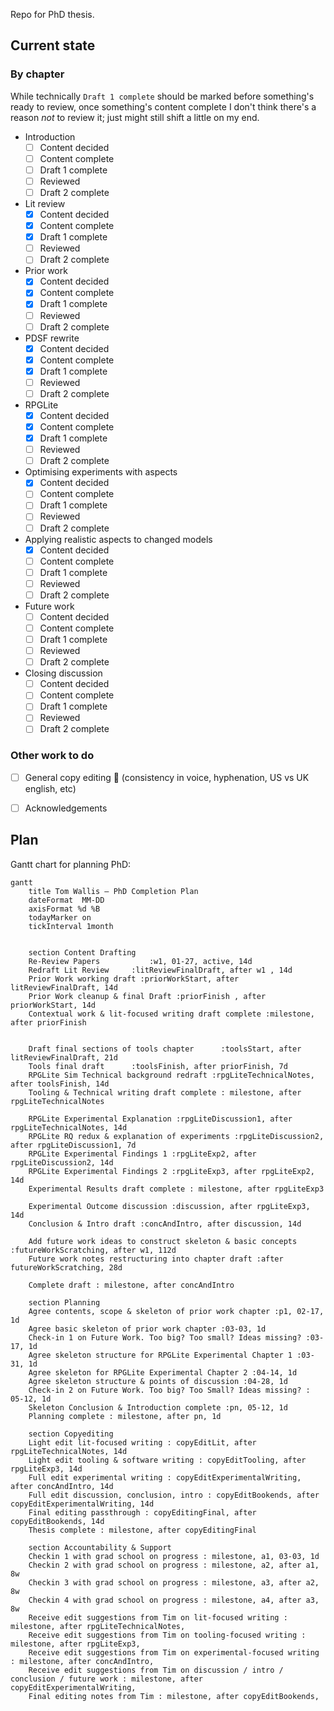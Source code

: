 Repo for PhD thesis.

## Current state

### By chapter

While technically `Draft 1 complete` should be marked before something's ready
to review, once something's content complete I don't think there's a reason
_not_ to review it; just might still shift a little on my end.

- Introduction
  - [ ] Content decided
  - [ ] Content complete
  - [ ] Draft 1 complete
  - [ ] Reviewed
  - [ ] Draft 2 complete
- Lit review
  - [X] Content decided
  - [X] Content complete
  - [X] Draft 1 complete
  - [ ] Reviewed
  - [ ] Draft 2 complete
- Prior work
  - [X] Content decided
  - [X] Content complete
  - [X] Draft 1 complete
  - [ ] Reviewed
  - [ ] Draft 2 complete
- PDSF rewrite
  - [X] Content decided
  - [X] Content complete
  - [X] Draft 1 complete
  - [ ] Reviewed
  - [ ] Draft 2 complete
- RPGLite
  - [X] Content decided
  - [X] Content complete
  - [X] Draft 1 complete
  - [ ] Reviewed
  - [ ] Draft 2 complete
- Optimising experiments with aspects
  - [X] Content decided
  - [ ] Content complete
  - [ ] Draft 1 complete
  - [ ] Reviewed
  - [ ] Draft 2 complete
- Applying realistic aspects to changed models
  - [X] Content decided
  - [ ] Content complete
  - [ ] Draft 1 complete
  - [ ] Reviewed
  - [ ] Draft 2 complete
- Future work
  - [ ] Content decided
  - [ ] Content complete
  - [ ] Draft 1 complete
  - [ ] Reviewed
  - [ ] Draft 2 complete
- Closing discussion
  - [ ] Content decided
  - [ ] Content complete
  - [ ] Draft 1 complete
  - [ ] Reviewed
  - [ ] Draft 2 complete
  
### Other work to do

- [ ] General copy editing 🫡 (consistency in voice, hyphenation, US vs UK
  english, etc)
- [ ] Acknowledgements


## Plan

Gantt chart for planning PhD:

```mermaid
gantt
    title Tom Wallis — PhD Completion Plan
    dateFormat  MM-DD
    axisFormat %d %B
    todayMarker on
    tickInterval 1month
    
    
    section Content Drafting
    Re-Review Papers           :w1, 01-27, active, 14d
    Redraft Lit Review     :litReviewFinalDraft, after w1 , 14d
    Prior Work working draft :priorWorkStart, after litReviewFinalDraft, 14d
    Prior Work cleanup & final Draft :priorFinish , after priorWorkStart, 14d 
    Contextual work & lit-focused writing draft complete :milestone, after priorFinish
    
    
    Draft final sections of tools chapter      :toolsStart, after litReviewFinalDraft, 21d
    Tools final draft      :toolsFinish, after priorFinish, 7d
    RPGLite Sim Technical background redraft :rpgLiteTechnicalNotes, after toolsFinish, 14d
    Tooling & Technical writing draft complete : milestone, after rpgLiteTechnicalNotes

    RPGLite Experimental Explanation :rpgLiteDiscussion1, after rpgLiteTechnicalNotes, 14d
    RPGLite RQ redux & explanation of experiments :rpgLiteDiscussion2, after rpgLiteDiscussion1, 7d
    RPGLite Experimental Findings 1 :rpgLiteExp2, after rpgLiteDiscussion2, 14d
    RPGLite Experimental Findings 2 :rpgLiteExp3, after rpgLiteExp2, 14d
    Experimental Results draft complete : milestone, after rpgLiteExp3

    Experimental Outcome discussion :discussion, after rpgLiteExp3, 14d
    Conclusion & Intro draft :concAndIntro, after discussion, 14d

    Add future work ideas to construct skeleton & basic concepts :futureWorkScratching, after w1, 112d
    Future work notes restructuring into chapter draft :after futureWorkScratching, 28d

    Complete draft : milestone, after concAndIntro
    
    section Planning
    Agree contents, scope & skeleton of prior work chapter :p1, 02-17, 1d
    Agree basic skeleton of prior work chapter :03-03, 1d
    Check-in 1 on Future Work. Too big? Too small? Ideas missing? :03-17, 1d
    Agree skeleton structure for RPGLite Experimental Chapter 1 :03-31, 1d
    Agree skeleton for RPGLite Experimental Chapter 2 :04-14, 1d
    Agree skeleton structure & points of discussion :04-28, 1d
    Check-in 2 on Future Work. Too big? Too Small? Ideas missing? : 05-12, 1d
    Skeleton Conclusion & Introduction complete :pn, 05-12, 1d
    Planning complete : milestone, after pn, 1d

    section Copyediting
    Light edit lit-focused writing : copyEditLit, after rpgLiteTechnicalNotes, 14d
    Light edit tooling & software writing : copyEditTooling, after rpgLiteExp3, 14d
    Full edit experimental writing : copyEditExperimentalWriting, after concAndIntro, 14d
    Full edit discussion, conclusion, intro : copyEditBookends, after copyEditExperimentalWriting, 14d
    Final editing passthrough : copyEditingFinal, after copyEditBookends, 14d
    Thesis complete : milestone, after copyEditingFinal

    section Accountability & Support
    Checkin 1 with grad school on progress : milestone, a1, 03-03, 1d
    Checkin 2 with grad school on progress : milestone, a2, after a1, 8w
    Checkin 3 with grad school on progress : milestone, a3, after a2, 8w
    Checkin 4 with grad school on progress : milestone, a4, after a3, 8w
    Receive edit suggestions from Tim on lit-focused writing : milestone, after rpgLiteTechnicalNotes,
    Receive edit suggestions from Tim on tooling-focused writing : milestone, after rpgLiteExp3,
    Receive edit suggestions from Tim on experimental-focused writing : milestone, after concAndIntro,
    Receive edit suggestions from Tim on discussion / intro / conclusion / future work : milestone, after copyEditExperimentalWriting,
    Final editing notes from Tim : milestone, after copyEditBookends, 
```
